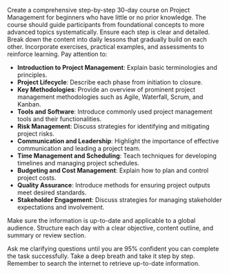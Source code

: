 Create a comprehensive step-by-step 30-day course on Project Management for beginners who have little or no prior knowledge. The course should guide participants from foundational concepts to more advanced topics systematically. Ensure each step is clear and detailed. Break down the content into daily lessons that gradually build on each other. Incorporate exercises, practical examples, and assessments to reinforce learning. Pay attention to:

- **Introduction to Project Management**: Explain basic terminologies and principles.
- **Project Lifecycle**: Describe each phase from initiation to closure.
- **Key Methodologies**: Provide an overview of prominent project management methodologies such as Agile, Waterfall, Scrum, and Kanban.
- **Tools and Software**: Introduce commonly used project management tools and their functionalities.
- **Risk Management**: Discuss strategies for identifying and mitigating project risks.
- **Communication and Leadership**: Highlight the importance of effective communication and leading a project team.
- **Time Management and Scheduling**: Teach techniques for developing timelines and managing project schedules.
- **Budgeting and Cost Management**: Explain how to plan and control project costs.
- **Quality Assurance**: Introduce methods for ensuring project outputs meet desired standards.
- **Stakeholder Engagement**: Discuss strategies for managing stakeholder expectations and involvement.

Make sure the information is up-to-date and applicable to a global audience. Structure each day with a clear objective, content outline, and summary or review section. 

Ask me clarifying questions until you are 95% confident you can complete the task successfully. Take a deep breath and take it step by step. Remember to search the internet to retrieve up-to-date information.